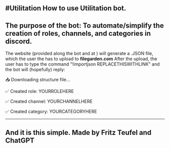 #Utilitation
How to use Utilitation bot.
--------------------------------------------------------------------------------------------------------------------------------------

The purpose of the bot: To automate/simplify the creation of roles, channels, and categories in discord.
--------------------------------------------------------------------------------------------------------------------------------------
The website (provided along the bot and at ) will generate a .JSON file, which the user the has to upload to **filegarden.com**
After the upload, the user has to type the command "!importjson REPLACETHISWITHLINK" and the bot will (hopefully) reply:

📥 Downloading structure file...

✅ Created role: YOURROLEHERE

✅ Created channel: YOURCHANNELHERE

✅ Created category: YOURCATEGORYHERE

--------------------------------------------------------------------------------------------------------------------------------------


And it is this simple.
Made by Fritz Teufel and ChatGPT
--------------------------------------------------------------------------------------------------------------------------------------
